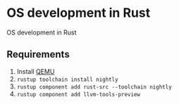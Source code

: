 # OS development in Rust

OS development in Rust

## Requirements

1. Install [QEMU](https://www.qemu.org/download/)
2. `rustup toolchain install nightly`
3. `rustup component add rust-src --toolchain nightly`
4. `rustup component add llvm-tools-preview`
